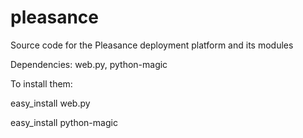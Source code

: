 pleasance
=========

Source code for the Pleasance deployment platform and its modules

Dependencies: web.py, python-magic

To install them:

easy_install web.py

easy_install python-magic
